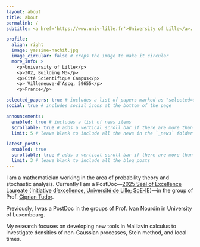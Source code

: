 ```yaml
---
layout: about
title: about
permalink: /
subtitle: <a href='https://www.univ-lille.fr'>University of Lille</a>. <a href='https://math.univ-lille.fr/equipes-de-recherche/probabilites-et-statistique'>Paul Painlevé Laboratory</a>. yassine[dot]nachit[at]univ-lille[dot]fr

profile:
  align: right
  image: yassine-nachit.jpg
  image_circular: false # crops the image to make it circular
  more_info: >
    <p>University of Lille</p>
    <p>302, Building M3</p> 
    <p>Cité Scientifique Campus</p>
    <p> Villeneuve-d’Ascq, 59655</p>
    <p>France</p>

selected_papers: true # includes a list of papers marked as "selected={true}"
social: true # includes social icons at the bottom of the page

announcements:
  enabled: true # includes a list of news items
  scrollable: true # adds a vertical scroll bar if there are more than 3 news items
  limit: 5 # leave blank to include all the news in the `_news` folder

latest_posts:
  enabled: true
  scrollable: true # adds a vertical scroll bar if there are more than 3 new posts items
  limit: 3 # leave blank to include all the blog posts
---
```


I am a mathematician working in the area of probability theory and stochastic analysis. Currently I am a PostDoc—<a href='https://initiative-excellence.univ-lille.fr/actualites/detail-actualite/laureats-seal-of-excellence-initiative-dexcellence-universite-de-lille'>2025 Seal of Excellence Laureate (Initiative d’excellence, Université de Lille; SoE-IE)</a>—in the group of Prof. <a href='https://sites.google.com/site/ciprianatudor/'>Ciprian Tudor</a>.

Previously, I was a PostDoc in the groups of Prof.  Ivan Nourdin in University of Luxembourg.

My research focuses on developing new tools in Malliavin calculus to investigate densities of non-Gaussian processes, Stein method, and local times. 
